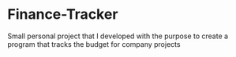 # Finance-Tracker
Small personal project that I developed with the purpose to create a program that tracks the budget for company projects
